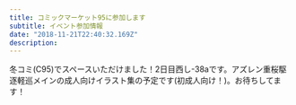 ```yaml
---
title: コミックマーケット95に参加します
subtitle: イベント参加情報
date: "2018-11-21T22:40:32.169Z"
description: 
---
```

冬コミ(C95)でスペースいただけました！2日目西し-38aです。アズレン重桜駆逐軽巡メインの成人向けイラスト集の予定です(初成人向け！)。お待ちしてます！